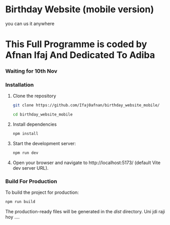 # Birthday Website (mobile version)
you can us it anywhere
# This Full Programme is coded by Afnan Ifaj And Dedicated To Adiba 
### Waiting for 10th Nov 
### Installation

1. Clone the repository
   ```bash
   git clone https://github.com/Ifaj0afnan/birthday_website_mobile/
   
   cd birthday_website_mobile
   ```
2. Install dependencies
   ```bash
   npm install
   ```
3. Start the development server:
    ```bash
    npm run dev
    ```
4. Open your browser and navigate to http://localhost:5173/ (default Vite dev   server URL).


### Build For Production

 To build the project for production:
```bash
npm run build
```
The production-ready files will be generated in the _dist_ directory.
Uni jdi raji hoy ....
